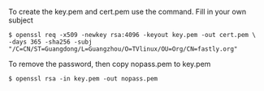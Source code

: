 

To create the key.pem and cert.pem use the command. Fill in your own subject

``` 
$ openssl req -x509 -newkey rsa:4096 -keyout key.pem -out cert.pem \
-days 365 -sha256 -subj "/C=CN/ST=Guangdong/L=Guangzhou/O=TVlinux/OU=Org/CN=fastly.org"

```
To remove the password, then copy nopass.pem to key.pem

``` 
$ openssl rsa -in key.pem -out nopass.pem
```

